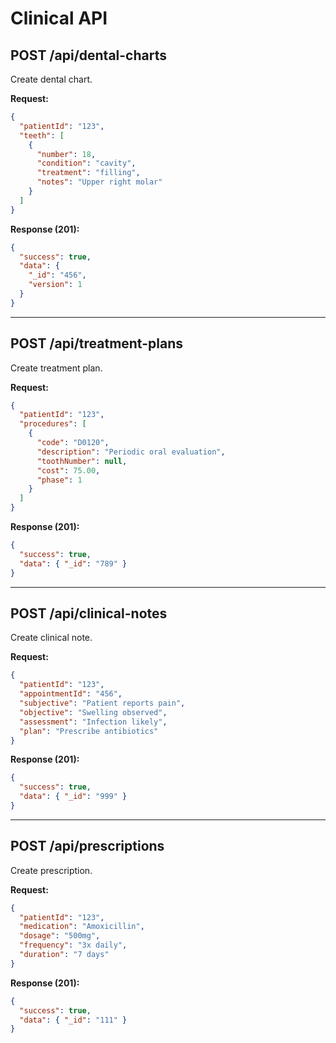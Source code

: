 # Clinical API

## POST /api/dental-charts
Create dental chart.

**Request:**
```json
{
  "patientId": "123",
  "teeth": [
    {
      "number": 18,
      "condition": "cavity",
      "treatment": "filling",
      "notes": "Upper right molar"
    }
  ]
}
```

**Response (201):**
```json
{
  "success": true,
  "data": {
    "_id": "456",
    "version": 1
  }
}
```

---

## POST /api/treatment-plans
Create treatment plan.

**Request:**
```json
{
  "patientId": "123",
  "procedures": [
    {
      "code": "D0120",
      "description": "Periodic oral evaluation",
      "toothNumber": null,
      "cost": 75.00,
      "phase": 1
    }
  ]
}
```

**Response (201):**
```json
{
  "success": true,
  "data": { "_id": "789" }
}
```

---

## POST /api/clinical-notes
Create clinical note.

**Request:**
```json
{
  "patientId": "123",
  "appointmentId": "456",
  "subjective": "Patient reports pain",
  "objective": "Swelling observed",
  "assessment": "Infection likely",
  "plan": "Prescribe antibiotics"
}
```

**Response (201):**
```json
{
  "success": true,
  "data": { "_id": "999" }
}
```

---

## POST /api/prescriptions
Create prescription.

**Request:**
```json
{
  "patientId": "123",
  "medication": "Amoxicillin",
  "dosage": "500mg",
  "frequency": "3x daily",
  "duration": "7 days"
}
```

**Response (201):**
```json
{
  "success": true,
  "data": { "_id": "111" }
}
```
